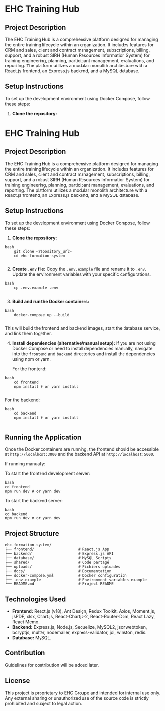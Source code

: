 # EHC Training Hub

## Project Description

The EHC Training Hub is a comprehensive platform designed for managing the entire training lifecycle within an organization. It includes features for CRM and sales, client and contract management, subscriptions, billing, support, and a robust SIRH (Human Resources Information System) for training engineering, planning, participant management, evaluations, and reporting. The platform utilizes a modular monolith architecture with a React.js frontend, an Express.js backend, and a MySQL database.

## Setup Instructions

To set up the development environment using Docker Compose, follow these steps:

1.  **Clone the repository:**


# EHC Training Hub

## Project Description

The EHC Training Hub is a comprehensive platform designed for managing the entire training lifecycle within an organization. It includes features for CRM and sales, client and contract management, subscriptions, billing, support, and a robust SIRH (Human Resources Information System) for training engineering, planning, participant management, evaluations, and reporting. The platform utilizes a modular monolith architecture with a React.js frontend, an Express.js backend, and a MySQL database.

## Setup Instructions

To set up the development environment using Docker Compose, follow these steps:

1.  **Clone the repository:**
    
```
bash
    git clone <repository_url>
    cd ehc-formation-system
    
```
2.  **Create `.env` file:**
    Copy the `.env.example` file and rename it to `.env`. Update the environment variables with your specific configurations.
```
bash
    cp .env.example .env
    
```
3.  **Build and run the Docker containers:**
```
bash
    docker-compose up --build
    
```
This will build the frontend and backend images, start the database service, and link them together.

4.  **Install dependencies (alternative/manual setup):**
    If you are not using Docker Compose or need to install dependencies manually, navigate into the `frontend` and `backend` directories and install the dependencies using npm or yarn.

    For the frontend:
```
bash
    cd frontend
    npm install # or yarn install
    
```
For the backend:
```
bash
    cd backend
    npm install # or yarn install
    
```
## Running the Application

Once the Docker containers are running, the frontend should be accessible at `http://localhost:3000` and the backend API at `http://localhost:5000`.

If running manually:

To start the frontend development server:
```
bash
cd frontend
npm run dev # or yarn dev
```
To start the backend server:
```
bash
cd backend
npm run dev # or yarn dev
```
## Project Structure
```
ehc-formation-system/
├── frontend/                    # React.js App
├── backend/                     # Express.js API
├── database/                    # MySQL Scripts
├── shared/                      # Code partagé
├── uploads/                     # Fichiers uploadés
├── docs/                        # Documentation
├── docker-compose.yml           # Docker configuration
├── .env.example                 # Environment variables example
└── README.md                    # Project README
```
## Technologies Used

*   **Frontend:** React.js (v18), Ant Design, Redux Toolkit, Axios, Moment.js, jsPDF, xlsx, Chart.js, React-Chartjs-2, React-Router-Dom, React Lazy, React Memo.
*   **Backend:** Express.js, Node.js, Sequelize, MySQL2, jsonwebtoken, bcryptjs, multer, nodemailer, express-validator, joi, winston, redis.
*   **Database:** MySQL.

## Contribution

Guidelines for contribution will be added later.

## License

This project is proprietary to EHC Groupe and intended for internal use only. Any external sharing or unauthorized use of the source code is strictly prohibited and subject to legal action.
